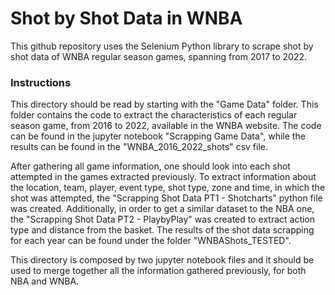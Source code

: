 # Shot by Shot Data in WNBA
This github repository uses the Selenium Python library to scrape shot by shot data of WNBA regular season games, spanning from 2017 to 2022.

### Instructions
This directory should be read by starting with the "Game Data" folder. This folder contains the code to extract the characteristics of each regular season game, from 2016 to 2022, available in the WNBA website. The code can be found in the jupyter notebook "Scrapping Game Data", while the results can be found in the "WNBA_2016_2022_shots" csv file.

After gathering all game information, one should look into each shot attempted in the games extracted previously. To extract information about the location, team, player, event type, shot type, zone and time, in which the shot was attempted, the "Scrapping Shot Data PT1 - Shotcharts" python file was created. Additionally, in order to get a similar dataset to the NBA one, the "Scrapping Shot Data PT2 - PlaybyPlay" was created to extract action type and distance from the basket. The results of the shot data scrapping for each year can be found under the folder "WNBAShots_TESTED".

This directory is composed by two jupyter notebook files and it should be used to merge together all the information gathered previously, for both NBA and WNBA.
